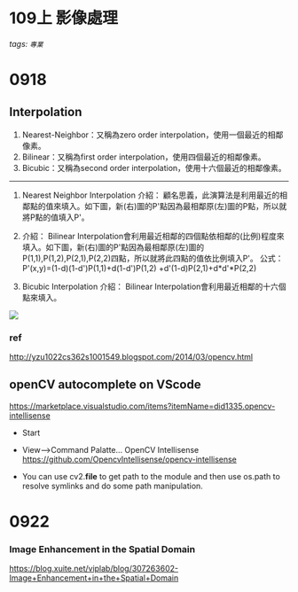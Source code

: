 # 109上 影像處理
###### tags: `專業`


# 0918

## Interpolation
1. Nearest-Neighbor：又稱為zero order interpolation，使用一個最近的相鄰像素。
2. Bilinear：又稱為first order interpolation，使用四個最近的相鄰像素。
3. Bicubic：又稱為second order interpolation，使用十六個最近的相鄰像素。

---

1. Nearest Neighbor Interpolation
介紹：
    顧名思義，此演算法是利用最近的相鄰點的值來填入。如下圖，新(右)圖的P'點因為最相鄰原(左)圖的P點，所以就將P點的值填入P'。


2. 介紹：
    Bilinear Interpolation會利用最近相鄰的四個點依相鄰的(比例)程度來填入。如下圖，新(右)圖的P'點因為最相鄰原(左)圖的P(1,1),P(1,2),P(2,1),P(2,2)四點，所以就將此四點的值依比例填入P'。
公式：P'(x,y)=(1-d)(1-d')P(1,1)+d(1-d')P(1,2)
       +d'(1-d)P(2,1)+d*d'*P(2,2)


3. Bicubic Interpolation
介紹：
    Bilinear Interpolation會利用最近相鄰的十六個點來填入。
    
    
![](https://i.imgur.com/tRZmuX5.png)

### ref
http://yzu1022cs362s1001549.blogspot.com/2014/03/opencv.html


## openCV autocomplete on VScode

https://marketplace.visualstudio.com/items?itemName=did1335.opencv-intellisense

* Start
* View-->Command Palatte... OpenCV Intellisense
https://github.com/OpencvIntellisense/opencv-intellisense


* You can use cv2.__file__ to get path to the module and then use os.path to resolve symlinks and do some path manipulation.




# 0922

### Image Enhancement in the Spatial Domain
https://blog.xuite.net/viplab/blog/307263602-Image+Enhancement+in+the+Spatial+Domain